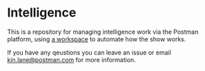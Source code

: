 # Intelligence
This is a repository for managing intelligence work via the Postman platform, using [a workspace](https://postman.postman.co/workspace/Postman-Open-Technologies---Int~5153d00c-5feb-4d2c-b184-a65479f14e6b/overview) to automate how the show works.

If you have any qeustions you can leave an issue or email kin.lane@postman.com for more information.
